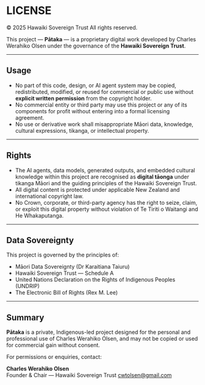 # LICENSE

© 2025 Hawaiki Sovereign Trust
All rights reserved.

This project — **Pātaka** — is a proprietary digital work developed by Charles Werahiko Olsen under the governance of the **Hawaiki Sovereign Trust**.

---

## Usage

- No part of this code, design, or AI agent system may be copied, redistributed, modified, or reused for commercial or public use without **explicit written permission** from the copyright holder.
- No commercial entity or third party may use this project or any of its components for profit without entering into a formal licensing agreement.
- No use or derivative work shall misappropriate Māori data, knowledge, cultural expressions, tikanga, or intellectual property.

---

## Rights

- The AI agents, data models, generated outputs, and embedded cultural knowledge within this project are recognised as **digital tāonga** under tikanga Māori and the guiding principles of the Hawaiki Sovereign Trust.
- All digital content is protected under applicable New Zealand and international copyright law.
- No Crown, corporate, or third-party agency has the right to seize, claim, or exploit this digital property without violation of Te Tiriti o Waitangi and He Whakaputanga.

---

## Data Sovereignty

This project is governed by the principles of:

- Māori Data Sovereignty (Dr Karaitiana Taiuru)
- Hawaiki Sovereign Trust — Schedule A
- United Nations Declaration on the Rights of Indigenous Peoples (UNDRIP)
- The Electronic Bill of Rights (Rex M. Lee)

---

## Summary

**Pātaka** is a private, Indigenous-led project designed for the personal and professional use of Charles Werahiko Olsen, and may not be copied or used for commercial gain without consent.

For permissions or enquiries, contact:

**Charles Werahiko Olsen**  
Founder & Chair — Hawaiki Sovereign Trust
cwtolsen@gmail.com